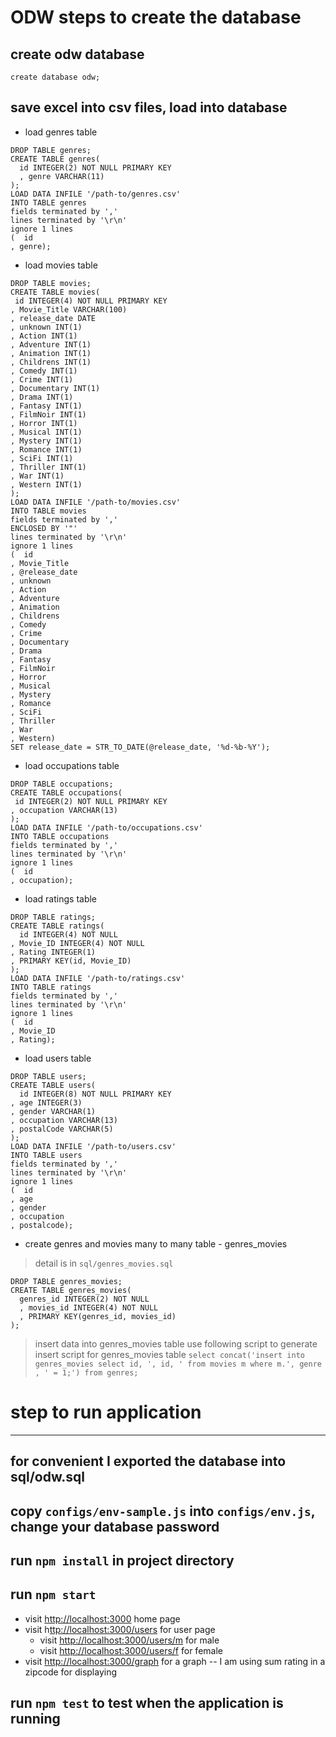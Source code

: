 # ODW steps to create the database

## create odw database

`create database odw;`

## save excel into csv files, load into database

* load genres table

```
DROP TABLE genres;
CREATE TABLE genres(
  id INTEGER(2) NOT NULL PRIMARY KEY
  , genre VARCHAR(11)
);
LOAD DATA INFILE '/path-to/genres.csv'
INTO TABLE genres
fields terminated by ','
lines terminated by '\r\n'
ignore 1 lines
(  id
, genre);
```

 * load movies table

 ```
DROP TABLE movies;
CREATE TABLE movies(
  id INTEGER(4) NOT NULL PRIMARY KEY
, Movie_Title VARCHAR(100)
, release_date DATE
, unknown INT(1)
, Action INT(1)
, Adventure INT(1)
, Animation INT(1)
, Childrens INT(1)
, Comedy INT(1)
, Crime INT(1)
, Documentary INT(1)
, Drama INT(1)
, Fantasy INT(1)
, FilmNoir INT(1)
, Horror INT(1)
, Musical INT(1)
, Mystery INT(1)
, Romance INT(1)
, SciFi INT(1)
, Thriller INT(1)
, War INT(1)
, Western INT(1)
);
LOAD DATA INFILE '/path-to/movies.csv'
INTO TABLE movies
fields terminated by ','
ENCLOSED BY '"'
lines terminated by '\r\n'
ignore 1 lines
(  id
, Movie_Title
, @release_date
, unknown
, Action
, Adventure
, Animation
, Childrens
, Comedy
, Crime
, Documentary
, Drama
, Fantasy
, FilmNoir
, Horror
, Musical
, Mystery
, Romance
, SciFi
, Thriller
, War
, Western)
SET release_date = STR_TO_DATE(@release_date, '%d-%b-%Y');
```

 * load occupations table

 ```
 DROP TABLE occupations;
CREATE TABLE occupations(
  id INTEGER(2) NOT NULL PRIMARY KEY
, occupation VARCHAR(13)
);
LOAD DATA INFILE '/path-to/occupations.csv'
INTO TABLE occupations
fields terminated by ','
lines terminated by '\r\n'
ignore 1 lines
(  id
, occupation);
```

* load ratings table

```
DROP TABLE ratings;
CREATE TABLE ratings(
  id INTEGER(4) NOT NULL
, Movie_ID INTEGER(4) NOT NULL
, Rating INTEGER(1)
, PRIMARY KEY(id, Movie_ID)
);
LOAD DATA INFILE '/path-to/ratings.csv'
INTO TABLE ratings
fields terminated by ','
lines terminated by '\r\n'
ignore 1 lines
(  id
, Movie_ID
, Rating);
```

* load users table

```
DROP TABLE users;
CREATE TABLE users(
  id INTEGER(8) NOT NULL PRIMARY KEY
, age INTEGER(3)
, gender VARCHAR(1)
, occupation VARCHAR(13)
, postalCode VARCHAR(5)
);
LOAD DATA INFILE '/path-to/users.csv'
INTO TABLE users
fields terminated by ','
lines terminated by '\r\n'
ignore 1 lines
(  id
, age
, gender
, occupation
, postalcode);

```

* create genres and movies many to many table - genres_movies

> detail is in `sql/genres_movies.sql`


```
DROP TABLE genres_movies;
CREATE TABLE genres_movies(
  genres_id INTEGER(2) NOT NULL
  , movies_id INTEGER(4) NOT NULL
  , PRIMARY KEY(genres_id, movies_id)
);
```
> insert data into genres_movies table
> use following script to generate insert script for genres_movies table
> `select concat('insert into genres_movies select id, ', id, ' from movies m where m.', genre , ' = 1;') from genres;`

# step to run application

---
for convenient I exported the database into sql/odw.sql
---

## copy `configs/env-sample.js` into `configs/env.js`, change your database password
## run `npm install` in project directory

## run `npm start`

* visit [http://localhost:3000](http://localhost:3000) home page
* visit h[ttp://localhost:3000/users](http://localhost:3000/users) for user page
	* visit [http://localhost:3000/users/m](http://localhost:3000/users/m) for male
	* visit [http://localhost:3000/users/f](http://localhost:3000/users/f) for female
* visit [http://localhost:3000/graph](http://localhost:3000/graph) for a graph -- I am using sum rating in a zipcode for displaying

## run `npm test` to test when the application is running

